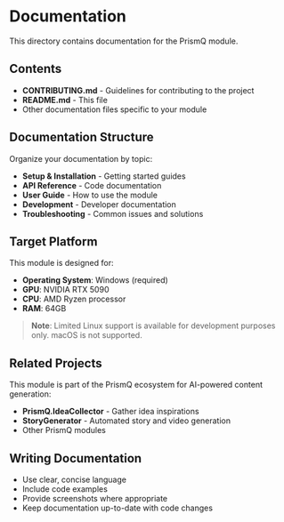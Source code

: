 # Documentation

This directory contains documentation for the PrismQ module.

## Contents

- **CONTRIBUTING.md** - Guidelines for contributing to the project
- **README.md** - This file
- Other documentation files specific to your module

## Documentation Structure

Organize your documentation by topic:

- **Setup & Installation** - Getting started guides
- **API Reference** - Code documentation
- **User Guide** - How to use the module
- **Development** - Developer documentation
- **Troubleshooting** - Common issues and solutions

## Target Platform

This module is designed for:
- **Operating System**: Windows (required)
- **GPU**: NVIDIA RTX 5090
- **CPU**: AMD Ryzen processor
- **RAM**: 64GB

> **Note**: Limited Linux support is available for development purposes only. macOS is not supported.

## Related Projects

This module is part of the PrismQ ecosystem for AI-powered content generation:
- **PrismQ.IdeaCollector** - Gather idea inspirations
- **StoryGenerator** - Automated story and video generation
- Other PrismQ modules

## Writing Documentation

- Use clear, concise language
- Include code examples
- Provide screenshots where appropriate
- Keep documentation up-to-date with code changes
